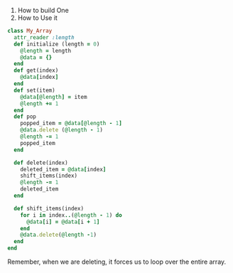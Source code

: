 1. How to build One
2. How to Use it

```ruby
class My_Array
  attr_reader :length
  def initialize (length = 0)
    @length = length
    @data = {}
  end
  def get(index)
    @data[index]
  end
  def set(item)
    @data[@length] = item
    @length += 1
  end
  def pop
    popped_item = @data[@length - 1]
    @data.delete (@length - 1)
    @length -= 1
    popped_item
  end

  def delete(index)
    deleted_item = @data[index]
    shift_items(index)
    @length -= 1
    deleted_item
  end

  def shift_items(index)
    for i in index..(@length - 1) do
      @data[i] = @data[i + 1]
    end
    @data.delete(@length -1)
  end
end

```

Remember, when we are deleting, it forces us to loop over the entire array. 
